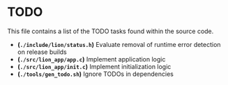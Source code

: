 # TODO
This file contains a list of the TODO tasks found within the source code.
- **(`./include/lion/status.h`)** Evaluate removal of runtime error detection on release builds
- **(`./src/lion_app/app.c`)** Implement application logic
- **(`./src/lion_app/init.c`)** Implement initialization logic
- **(`./tools/gen_todo.sh`)** Ignore TODOs in dependencies
